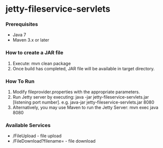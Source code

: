 # jetty-fileservice-servlets
### Prerequisites
- Java 7
- Maven 3.x or later
### How to create a JAR file
1. Execute: mvn clean package
2. Once build has completed, JAR file will be available in target directory.
### How To Run
1. Modify fileprovider.properties with the appropriate parameters.
2. Run Jetty server by executing: java -jar jetty-fileservice-servlets.jar [listening port number]. e.g. java-jar jetty-fileservice-servlets.jar 8080 
3. Alternatively, you may use Maven to run the Jetty Server: mvn exec java 8080
### Available Services
- /FileUpload - file upload
- /FileDownload?filename=<filename> - file download
